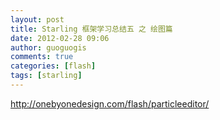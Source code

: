 ```yaml
---
layout: post
title: Starling 框架学习总结五 之 绘图篇
date: 2012-02-28 09:06
author: guoguogis
comments: true
categories: [flash]
tags: [starling]
---
```

http://onebyonedesign.com/flash/particleeditor/
